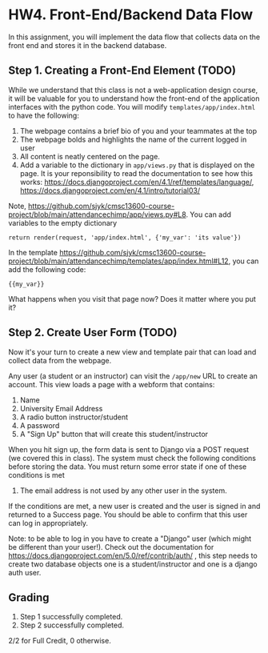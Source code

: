 # HW4. Front-End/Backend Data Flow
In this assignment, you will implement the data flow that collects data on the front end and stores it in the backend database.

## Step 1. Creating a Front-End Element (TODO)
While we understand that this class is not a web-application design course, it will be valuable for you to understand how the front-end of the application interfaces with the python code. You will modify `templates/app/index.html` to have the following:
1. The webpage contains a brief bio of you and your teammates at the top
2. The webpage bolds and highlights the name of the current logged in user 
3. All content is neatly centered on the page.
4. Add a variable to the dictionary in `app/views.py` that is displayed on the page. It is your reponsibility to read the documentation to see how this works: https://docs.djangoproject.com/en/4.1/ref/templates/language/, https://docs.djangoproject.com/en/4.1/intro/tutorial03/

Note, https://github.com/sjyk/cmsc13600-course-project/blob/main/attendancechimp/app/views.py#L8. You can add variables to the empty dictionary
```
return render(request, 'app/index.html', {'my_var': 'its value'})
```

In the template https://github.com/sjyk/cmsc13600-course-project/blob/main/attendancechimp/templates/app/index.html#L12, you can add the following code:
```
{{my_var}}
```
What happens when you visit that page now? Does it matter where you put it?

## Step 2. Create User Form (TODO)
Now it's your turn to create a new view and template pair that can load and collect data from the webpage. 

Any user (a student or an instructor) can visit the `/app/new` URL to create an account. This view loads a page with a webform that contains:

1. Name
2. University Email Address
3. A radio button instructor/student
4. A password
5. A "Sign Up" button that will create this student/instructor

When you hit sign up, the form data is sent to Django via a POST request (we covered this in class). The system must check the following conditions before storing the data. You must return some error state if one of these conditions is met

1. The email address is not used by any other user in the system.

If the conditions are met, a new user is created and the user is signed in and returned to a Success page. You should be able to confirm that this user can log in appropriately.

Note: to be able to log in you have to create a "Django" user (which might be different than your user!). Check out the documentation for https://docs.djangoproject.com/en/5.0/ref/contrib/auth/ , this step needs to create two database objects one is a student/instructor and one is a django auth user. 


## Grading
1. Step 1 successfully completed.
2. Step 2 successfully completed.

2/2 for Full Credit, 0 otherwise.

